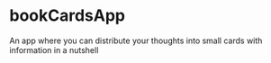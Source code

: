 # bookCardsApp
An app where you can distribute your thoughts into small cards with information in a nutshell
